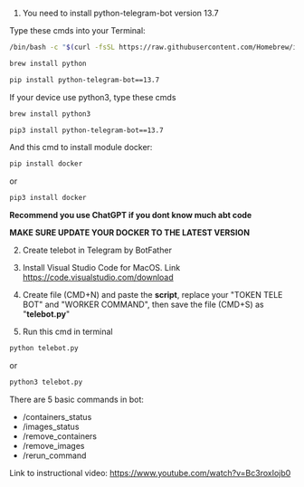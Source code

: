 1. You need to install python-telegram-bot version 13.7

Type these cmds into your Terminal:
```bash
/bin/bash -c "$(curl -fsSL https://raw.githubusercontent.com/Homebrew/install/HEAD/install.sh)"
```
```bash
brew install python
```
```bash
pip install python-telegram-bot==13.7
```
If your device use python3, type these cmds
```bash
brew install python3
```
```bash
pip3 install python-telegram-bot==13.7
```
And this cmd to install module docker:
```bash
pip install docker
```
or
```bash
pip3 install docker
```
**Recommend you use ChatGPT if you dont know much abt code**

**MAKE SURE UPDATE YOUR DOCKER TO THE LATEST VERSION**

2. Create telebot in Telegram by BotFather

3. Install Visual Studio Code for MacOS. Link https://code.visualstudio.com/download

4. Create file (CMD+N) and paste the **script**, replace your "TOKEN TELE BOT" and "WORKER COMMAND", then save the file (CMD+S) as "**telebot.py**"

5. Run this cmd in terminal
```bash
python telebot.py
```
or
```bash
python3 telebot.py
```

There are 5 basic commands in bot:
- /containers_status
- /images_status
- /remove_containers
- /remove_images
- /rerun_command

Link to instructional video: https://www.youtube.com/watch?v=Bc3roxIojb0
